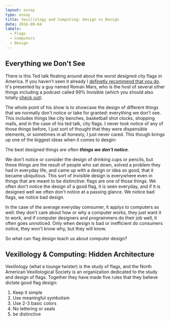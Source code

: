 ```yaml
---
layout: essay
type: essay
title: Vexillology and Computing: Design vs Design
date: 2016-09-04
labels:
  - Flags
  - Computers
  - Design
---
```

## Everything we Don't See

There is this Ted talk floating around about the worst designed city flags in America. If you haven't seen it already I [definetly recommend that you do](https://youtu.be/pnv5iKB2hl4). It's presented by a guy named Roman Mars, who is the host of several other things including a podcast called 99% Invisible (which you should also totally [check out](http://99percentinvisible.org)).

The whole point of his show is to showcase the design of different things that we normally don't notice or take for granted: everything we don't see. This includes things like city benches, basketball shot clocks, shopping malls, and in the case of his ted talk, city flags. I never took notice of any of those things before, I just sort of thought that they were dispensible elements, or sometimes in all honesty, I just never cared. This though brings up one of the biggest ideas when it comes to desgin:

The best designed things are often <b><i>things we don't notice</i></b>.

We don't notice or consider the design of drinking cups or pencils, but these things are the result of people who sat down, solved a problem they had in everyday life, and came up with a design or idea so good, that it became ubiquitous. This sort of invisible design is everywhere even in things that are meant to be distinctive: flags are one of those things. We often don't notice the design of a good flag, it is seen everyday, and if it is designed well we often don't notice at a passing glance. We notice bad flags, we notice bad design.

In the case of the average everyday comsumer, it applys to computers as well: they don't care about how or why a computer works, they just want it <i>to work</i>, and if computer designers and programmers do their job well, it often goes unnoticed. Only when design is bad or inefficient do consumers notice, they won't know why, but they will know. 

So what can flag design teach us about computer design?

## Vexillology & Computing: Hidden Architecture

Vexillology (what a tounge twister) is the study of flags, and the North American Vexillological Society is an organization dedicated to the study and design of flags. Together they have made five rules that they believe dictate good flag design:

<ol>
<li> Keep it simple </li>
<li> Use meaningful symbolism </li>
<li> Use 2-3 basic colors </li>
<li> No lettering or seals </li>
<li> be distinctive </li>
</ol>

